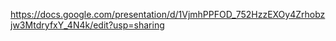https://docs.google.com/presentation/d/1VjmhPPFOD_752HzzEXOy4Zrhobzjw3MtdryfxY_4N4k/edit?usp=sharing